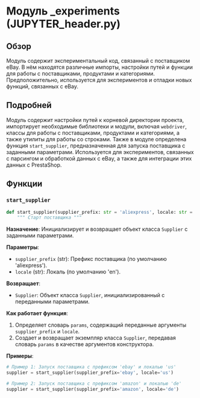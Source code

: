 # Модуль _experiments (JUPYTER_header.py)

## Обзор

Модуль содержит экспериментальный код, связанный с поставщиком eBay.
В нём находятся различные импорты, настройки путей и функции для работы с поставщиками, продуктами и категориями.
Предположительно, используется для экспериментов и отладки новых функций, связанных с eBay.

## Подробней

Модуль содержит настройки путей к корневой директории проекта, импортирует необходимые библиотеки и модули,
включая `webdriver`, классы для работы с поставщиками, продуктами и категориями, а также утилиты для работы со строками.
Также в модуле определена функция `start_supplier`, предназначенная для запуска поставщика с заданными параметрами.
Используется для экспериментов, связанных с парсингом и обработкой данных с eBay, а также для интеграции этих данных с PrestaShop.

## Функции

### `start_supplier`

```python
def start_supplier(supplier_prefix: str = 'aliexpress', locale: str = 'en') -> Supplier:
    """ Старт поставщика """
```

**Назначение**: Инициализирует и возвращает объект класса `Supplier` с заданными параметрами.

**Параметры**:
- `supplier_prefix` (str): Префикс поставщика (по умолчанию 'aliexpress').
- `locale` (str): Локаль (по умолчанию 'en').

**Возвращает**:
- `Supplier`: Объект класса `Supplier`, инициализированный с переданными параметрами.

**Как работает функция**:
1. Определяет словарь `params`, содержащий переданные аргументы `supplier_prefix` и `locale`.
2. Создает и возвращает экземпляр класса `Supplier`, передавая словарь `params` в качестве аргументов конструктора.

**Примеры**:

```python
# Пример 1: Запуск поставщика с префиксом 'ebay' и локалью 'us'
supplier = start_supplier(supplier_prefix='ebay', locale='us')

# Пример 2: Запуск поставщика с префиксом 'amazon' и локалью 'de'
supplier = start_supplier(supplier_prefix='amazon', locale='de')
```
```